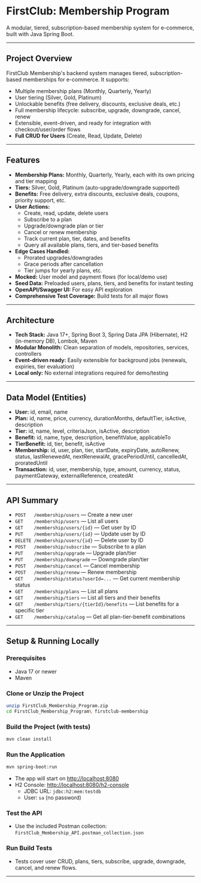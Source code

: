# FirstClub: Membership Program

A modular, tiered, subscription-based membership system for e-commerce, built with Java Spring Boot.

---

## Project Overview
FirstClub Membership's backend system manages tiered, subscription-based memberships for e-commerce. It supports:
- Multiple membership plans (Monthly, Quarterly, Yearly)
- User tiering (Silver, Gold, Platinum)
- Unlockable benefits (free delivery, discounts, exclusive deals, etc.)
- Full membership lifecycle: subscribe, upgrade, downgrade, cancel, renew
- Extensible, event-driven, and ready for integration with checkout/user/order flows
- **Full CRUD for Users** (Create, Read, Update, Delete)

---

## Features
- **Membership Plans:** Monthly, Quarterly, Yearly, each with its own pricing and tier mapping
- **Tiers:** Silver, Gold, Platinum (auto-upgrade/downgrade supported)
- **Benefits:** Free delivery, extra discounts, exclusive deals, coupons, priority support, etc.
- **User Actions:**
  - Create, read, update, delete users
  - Subscribe to a plan
  - Upgrade/downgrade plan or tier
  - Cancel or renew membership
  - Track current plan, tier, dates, and benefits
  - Query all available plans, tiers, and tier-based benefits
- **Edge Cases Handled:**
  - Prorated upgrades/downgrades
  - Grace periods after cancellation
  - Tier jumps for yearly plans, etc.
- **Mocked:** User model and payment flows (for local/demo use)
- **Seed Data:** Preloaded users, plans, tiers, and benefits for instant testing
- **OpenAPI/Swagger UI:** For easy API exploration
- **Comprehensive Test Coverage:** Build tests for all major flows

---

## Architecture
- **Tech Stack:** Java 17+, Spring Boot 3, Spring Data JPA (Hibernate), H2 (in-memory DB), Lombok, Maven
- **Modular Monolith:** Clean separation of models, repositories, services, controllers
- **Event-driven ready:** Easily extensible for background jobs (renewals, expiries, tier evaluation)
- **Local only:** No external integrations required for demo/testing

---

## Data Model (Entities)
- **User:** id, email, name
- **Plan:** id, name, price, currency, durationMonths, defaultTier, isActive, description
- **Tier:** id, name, level, criteriaJson, isActive, description
- **Benefit:** id, name, type, description, benefitValue, applicableTo
- **TierBenefit:** id, tier, benefit, isActive
- **Membership:** id, user, plan, tier, startDate, expiryDate, autoRenew, status, lastRenewedAt, nextRenewalAt, gracePeriodUntil, cancelledAt, proratedUntil
- **Transaction:** id, user, membership, type, amount, currency, status, paymentGateway, externalReference, createdAt

---

## API Summary
- `POST   /membership/users`         — Create a new user
- `GET    /membership/users`         — List all users
- `GET    /membership/users/{id}`    — Get user by ID
- `PUT    /membership/users/{id}`    — Update user by ID
- `DELETE /membership/users/{id}`    — Delete user by ID
- `POST   /membership/subscribe`     — Subscribe to a plan
- `PUT    /membership/upgrade`       — Upgrade plan/tier
- `PUT    /membership/downgrade`     — Downgrade plan/tier
- `POST   /membership/cancel`        — Cancel membership
- `POST   /membership/renew`         — Renew membership
- `GET    /membership/status?userId=...` — Get current membership status
- `GET    /membership/plans`         — List all plans
- `GET    /membership/tiers`         — List all tiers and their benefits
- `GET    /membership/tiers/{tierId}/benefits` — List benefits for a specific tier
- `GET    /membership/catalog`       — Get all plan-tier-benefit combinations

---

## Setup & Running Locally

### **Prerequisites**
- Java 17 or newer
- Maven

### **Clone or Unzip the Project**
```sh
unzip FirstClub_Membership_Program.zip
cd FirstClub_Membership_Program\ firstclub-membership
```

### **Build the Project (with tests)**
```sh
mvn clean install
```

### **Run the Application**
```sh
mvn spring-boot:run
```
- The app will start on [http://localhost:8080](http://localhost:8080)
- H2 Console: [http://localhost:8080/h2-console](http://localhost:8080/h2-console)
  - JDBC URL: `jdbc:h2:mem:testdb`
  - User: `sa` (no password)

### **Test the API**
- Use the included Postman collection: `FirstClub_Membership_API.postman_collection.json`

### **Run Build Tests**
- Tests cover user CRUD, plans, tiers, subscribe, upgrade, downgrade, cancel, and renew flows.
---
